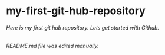 # my-first-git-hub-repository
###### Here is my first git hub repository. Lets get started with Github.
###### README.md file was edited manually.
